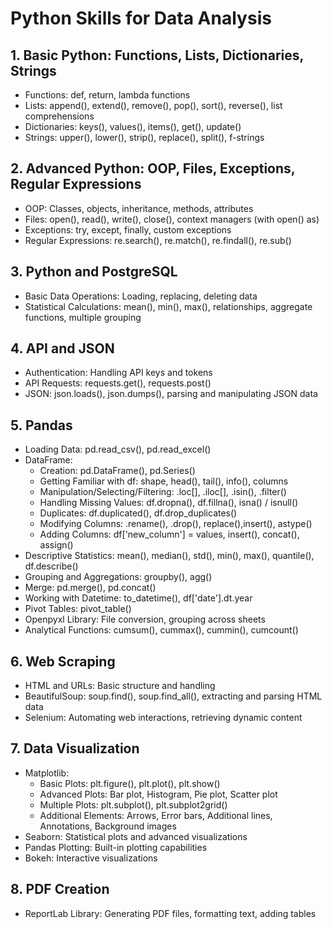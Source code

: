 # Python Skills for Data Analysis

## 1. Basic Python: Functions, Lists, Dictionaries, Strings
- Functions: def, return, lambda functions
- Lists: append(), extend(), remove(), pop(), sort(), reverse(), list comprehensions
- Dictionaries: keys(), values(), items(), get(), update()
- Strings: upper(), lower(), strip(), replace(), split(), f-strings

## 2. Advanced Python: OOP, Files, Exceptions, Regular Expressions
- OOP: Classes, objects, inheritance, methods, attributes
- Files: open(), read(), write(), close(), context managers (with open() as)
- Exceptions: try, except, finally, custom exceptions
- Regular Expressions: re.search(), re.match(), re.findall(), re.sub()

## 3. Python and PostgreSQL
- Basic Data Operations: Loading, replacing, deleting data
- Statistical Calculations: mean(), min(), max(), relationships, aggregate functions, multiple grouping

## 4. API and JSON
- Authentication: Handling API keys and tokens
- API Requests: requests.get(), requests.post()
- JSON: json.loads(), json.dumps(), parsing and manipulating JSON data

## 5. Pandas
- Loading Data: pd.read_csv(), pd.read_excel()
- DataFrame:
  - Creation: pd.DataFrame(), pd.Series()
  - Getting Familiar with df: shape, head(), tail(), info(), columns
  - Manipulation/Selecting/Filtering: .loc[], .iloc[], .isin(), .filter()
  - Handling Missing Values: df.dropna(), df.fillna(), isna() / isnull()
  - Duplicates: df.duplicated(), df.drop_duplicates()
  - Modifying Columns: .rename(), .drop(), replace(),insert(), astype()
  - Adding Columns: df['new_column'] = values, insert(), concat(), assign()
- Descriptive Statistics: mean(), median(), std(), min(), max(), quantile(), df.describe()
- Grouping and Aggregations: groupby(), agg()
- Merge: pd.merge(), pd.concat()
- Working with Datetime: to_datetime(), df['date'].dt.year
- Pivot Tables: pivot_table()
- Openpyxl Library: File conversion, grouping across sheets
- Analytical Functions: cumsum(), cummax(), cummin(), cumcount()

## 6. Web Scraping
- HTML and URLs: Basic structure and handling
- BeautifulSoup: soup.find(), soup.find_all(), extracting and parsing HTML data
- Selenium: Automating web interactions, retrieving dynamic content

## 7. Data Visualization
- Matplotlib:
  - Basic Plots: plt.figure(), plt.plot(), plt.show()
  - Advanced Plots: Bar plot, Histogram, Pie plot, Scatter plot
  - Multiple Plots: plt.subplot(), plt.subplot2grid()
  - Additional Elements: Arrows, Error bars, Additional lines, Annotations, Background images
- Seaborn: Statistical plots and advanced visualizations
- Pandas Plotting: Built-in plotting capabilities
- Bokeh: Interactive visualizations

## 8. PDF Creation
- ReportLab Library: Generating PDF files, formatting text, adding tables

